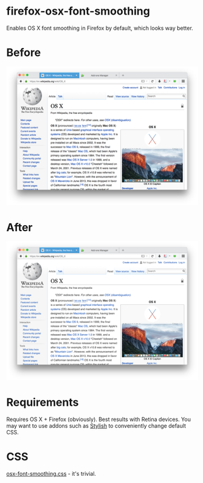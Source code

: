 # firefox-osx-font-smoothing

Enables OS X font smoothing in Firefox by default, which looks way better.


# Before
![](default.png)

# After
![](moz-osx-font-smoothing.png)




# Requirements 
Requires OS X + Firefox (obviously). Best results with Retina devices. You may want to use addons such as [Stylish](https://addons.mozilla.org/en-GB/firefox/addon/stylish/) to conveniently change default CSS.

# CSS
[osx-font-smoothing.css](osx-font-smoothing.css) - it's trivial.
